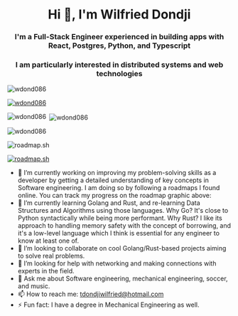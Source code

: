 <h1 align="center">Hi 👋, I'm Wilfried Dondji</h1>
<h3 align="center">I'm a Full-Stack Engineer experienced in building apps with React, Postgres, Python, and Typescript</h3>
<h3 align="center">I am particularly interested in distributed systems and web technologies</h3>

<p align="left"> <img src="https://komarev.com/ghpvc/?username=wdond086&label=Profile%20views&color=0e75b6&style=flat" alt="wdond086" /> </p>

<p align="left"> <a href="https://github.com/ryo-ma/github-profile-trophy"><img src="https://github-profile-trophy.vercel.app/?username=wdond086" alt="wdond086" /></a> </p>

<p><img align="left" src="https://github-readme-stats.vercel.app/api/top-langs?username=wdond086&show_icons=true&locale=en&layout=compact" alt="wdond086" /></p>

<p>&nbsp;<img align="center" src="https://github-readme-stats.vercel.app/api?username=wdond086&show_icons=true&locale=en" alt="wdond086" /></p>

<p><img align="center" src="https://github-readme-streak-stats.herokuapp.com/?user=wdond086&" alt="wdond086" /></p>

<p align="left" href="https://roadmap.sh"><img src="https://roadmap.sh/card/tall/675afdf5ecc889bb0d37b524?variant=dark" alt="roadmap.sh"/></p>

[![roadmap.sh](https://roadmap.sh/card/tall/675afdf5ecc889bb0d37b524?variant=dark)](https://roadmap.sh)

<!--
Twitter not for now
<p align="left"> <a href="https://twitter.com/_opeolluwa" target="blank"><img src="https://img.shields.io/twitter/follow/_opeolluwa?logo=twitter&style=for-the-badge" alt="_opeolluwa" /></a> </p>
-->

- 🔭 I’m currently working on improving my problem-solving skills as a developer by getting a detailed understanding of key concepts in Software engineering. I am doing so by following a roadmaps I found online. You can track my progress on the roadmap graphic above:
- 🌱 I’m currently learning Golang and Rust, and re-learning Data Structures and Algorithms using those languages. Why Go? It's close to Python syntactically while being more performant. Why Rust? I like its approach to handling memory safety with the concept of borrowing, and it's a low-level language which I think is essential for any engineer to know at least one of.
- 👯 I’m looking to collaborate on cool Golang/Rust-based projects aiming to solve real problems.
- 🤔 I’m looking for help with networking and making connections with experts in the field.
- 💬 Ask me about Software engineering, mechanical engineering, soccer, and music.
- 📫 How to reach me: tdondjiwilfried@hotmail.com
- ⚡ Fun fact: I have a degree in Mechanical Engineering as well.
